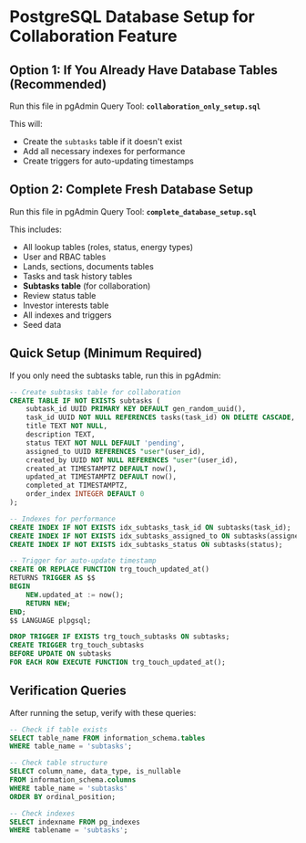 # PostgreSQL Database Setup for Collaboration Feature

## Option 1: If You Already Have Database Tables (Recommended)

Run this file in pgAdmin Query Tool:
**`collaboration_only_setup.sql`**

This will:
- Create the `subtasks` table if it doesn't exist
- Add all necessary indexes for performance
- Create triggers for auto-updating timestamps

## Option 2: Complete Fresh Database Setup

Run this file in pgAdmin Query Tool:
**`complete_database_setup.sql`**

This includes:
- All lookup tables (roles, status, energy types)
- User and RBAC tables
- Lands, sections, documents tables
- Tasks and task history tables
- **Subtasks table** (for collaboration)
- Review status table
- Investor interests table
- All indexes and triggers
- Seed data

## Quick Setup (Minimum Required)

If you only need the subtasks table, run this in pgAdmin:

```sql
-- Create subtasks table for collaboration
CREATE TABLE IF NOT EXISTS subtasks (
    subtask_id UUID PRIMARY KEY DEFAULT gen_random_uuid(),
    task_id UUID NOT NULL REFERENCES tasks(task_id) ON DELETE CASCADE,
    title TEXT NOT NULL,
    description TEXT,
    status TEXT NOT NULL DEFAULT 'pending',
    assigned_to UUID REFERENCES "user"(user_id),
    created_by UUID NOT NULL REFERENCES "user"(user_id),
    created_at TIMESTAMPTZ DEFAULT now(),
    updated_at TIMESTAMPTZ DEFAULT now(),
    completed_at TIMESTAMPTZ,
    order_index INTEGER DEFAULT 0
);

-- Indexes for performance
CREATE INDEX IF NOT EXISTS idx_subtasks_task_id ON subtasks(task_id);
CREATE INDEX IF NOT EXISTS idx_subtasks_assigned_to ON subtasks(assigned_to) WHERE assigned_to IS NOT NULL;
CREATE INDEX IF NOT EXISTS idx_subtasks_status ON subtasks(status);

-- Trigger for auto-update timestamp
CREATE OR REPLACE FUNCTION trg_touch_updated_at()
RETURNS TRIGGER AS $$
BEGIN
    NEW.updated_at := now();
    RETURN NEW;
END;
$$ LANGUAGE plpgsql;

DROP TRIGGER IF EXISTS trg_touch_subtasks ON subtasks;
CREATE TRIGGER trg_touch_subtasks 
BEFORE UPDATE ON subtasks
FOR EACH ROW EXECUTE FUNCTION trg_touch_updated_at();
```

## Verification Queries

After running the setup, verify with these queries:

```sql
-- Check if table exists
SELECT table_name FROM information_schema.tables 
WHERE table_name = 'subtasks';

-- Check table structure
SELECT column_name, data_type, is_nullable 
FROM information_schema.columns 
WHERE table_name = 'subtasks' 
ORDER BY ordinal_position;

-- Check indexes
SELECT indexname FROM pg_indexes 
WHERE tablename = 'subtasks';
```


